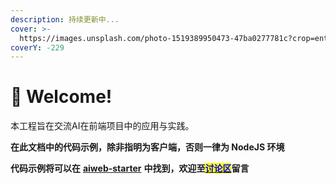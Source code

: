 ```yaml
---
description: 持续更新中...
cover: >-
  https://images.unsplash.com/photo-1519389950473-47ba0277781c?crop=entropy&cs=srgb&fm=jpg&ixid=M3wxOTcwMjR8MHwxfHNlYXJjaHwzfHx0ZWNofGVufDB8fHx8MTY4Nzc3MTEzM3ww&ixlib=rb-4.0.3&q=85
coverY: -229
---
```


# 👋 Welcome!

本工程旨在交流AI在前端项目中的应用与实践。



**在此文档中的代码示例，除非指明为客户端，否则一律为 NodeJS 环境**

**代码示例将可以在** [**aiweb-starter**](https://github.com/tripluyi/aiweb-starter) **中找到，欢迎至**[<mark style="color:blue;">**讨论区**</mark>](https://github.com/tripluyi/aiweb-starter/discussions)**留言**

